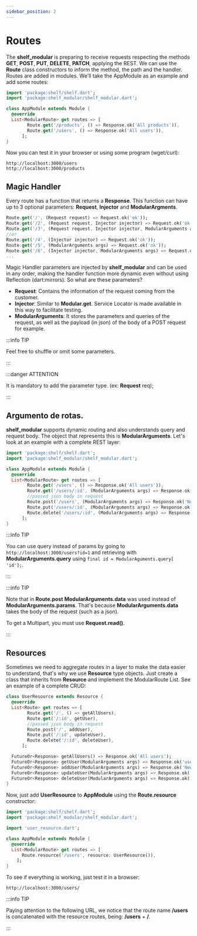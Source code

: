 ```yaml
---
sidebar_position: 2
---
```


# Routes

The **shelf_modular** is preparing to receive requests respecting the methods **GET**, **POST**, **PUT**, **DELETE**, **PATCH**, applying the REST.
We can use the **Route** class constructors to inform the method, the path and the handler.
Routes are added in modules. We'll take the AppModule as an example and add some routes:

```dart title="lib/app_module.dart"
import 'package:shelf/shelf.dart';
import 'package:shelf_modular/shelf_modular.dart';

class AppModule extends Module {
  @override
  List<ModularRoute> get routes => [
        Route.get('/products', () => Response.ok('All products')),
        Route.get('/users', () => Response.ok('All users')),
      ];
}
```

Now you can test it in your browser or using some program (wget/curl):

```
http://localhost:3000/users
http://localhost:3000/products
```

## Magic Handler

Every route has a function that returns a **Response**. This function can have up to 3 optional parameters: **Request**, **Injector** and **ModularArgments**.

```dart
Route.get('/', (Request request) => Request.ok('ok'));
Route.get('/2', (Request request, Injector injector) => Request.ok('ok'));
Route.get('/3', (Request request, Injector injector, ModularArguments args) => Request.ok('ok'));
//or
Route.get('/4', (Injector injector) => Request.ok('ok'));
Route.get('/5', (ModularArguments args) => Request.ok('ok'));
Route.get('/6', (Injector injector, ModularArguments args) => Request.ok('ok'));
...
```
Magic Handler parameters are injected by **shelf_modular** and can be used in any order, making the handler function more dynamic even without using Reflection (dart:mirrors). So what are these parameters?

- **Request**: Contains the information of the request coming from the customer.
- **Injector**: Similar to **Modular.get**. Service Locator is made available in this way to facilitate testing.
- **ModularArguments**: It stores the parameters and queries of the request, as well as the payload (in json) of the body of a POST request for example.

:::info TIP

Feel free to shuffle or omit some parameters.

:::

:::danger ATTENTION

It is mandatory to add the parameter type. (ex: **Request** req);

:::


## Argumento de rotas.

**shelf_modular** supports dynamic routing and also understands query and request body. The object that represents this is **ModularArguments**. Let's look at an example with a complete REST layer:

```dart title="lib/app_module.dart"
import 'package:shelf/shelf.dart';
import 'package:shelf_modular/shelf_modular.dart';

class AppModule extends Module {
  @override
  List<ModularRoute> get routes => [
        Route.get('/users', () => Response.ok('All users')),
        Route.get('/users/:id', (ModularArguments args) => Response.ok('user id ${args.params['id']}')),
        //passed json body in request
        Route.post('/users', (ModularArguments args) => Response.ok('New user added: ${args.data}')),
        Route.put('/users/:id', (ModularArguments args) => Response.ok('Updated user id ${args.params['id']}')),
        Route.delete('/users/:id', (ModularArguments args) => Response.ok('Deleted user id ${args.params['id']}')),
      ];
}
```

:::info TIP

You can use query instead of params by going to ```http://localhost:3000/users?id=1``` and retrieving with **ModularArguments.query** using ```final id = ModularAguments.query[ 'id'];```.

:::

:::info TIP

Note that in **Route.post** **ModularArguments.data** was used instead of **ModularArguments.params**.
That's because **ModularArguments.data** takes the body of the request (such as a json).

To get a Multipart, you must use **Request.read()**.

:::

## Resources

Sometimes we need to aggregate routes in a layer to make the data easier to understand, that's why we use **Resource** type objects. Just create a class that inherits from **Resource** and implement the ModularRoute List. See an example of a complete CRUD:

```dart title="lib/user_resource.dart
class UserResource extends Resource {
  @override
  List<Route> get routes => [
        Route.get('/', () => getAllUsers),
        Route.get('/:id', getUser),
        //passed json body in request
        Route.post('/', addUser),
        Route.put('/:id', updateUser),
        Route.delete('/:id', deleteUser),
      ];

  FutureOr<Response> getAllUsers() => Response.ok('All users');
  FutureOr<Response> getUser(ModularArguments args) => Response.ok('user id ${args.params['id']}');
  FutureOr<Response> addUser(ModularArguments args) => Response.ok('New user added: ${args.data}');
  FutureOr<Response> updateUser(ModularArguments args) => Response.ok('Updated user id ${args.params['id']}');
  FutureOr<Response> deleteUser(ModularArguments args) => Response.ok('Deleted user id ${args.params['id']}');
}
```

Now, just add **UserResource** to **AppModule** using the **Route.resource** constructor:

```dart title="lib/app_module.dart"
import 'package:shelf/shelf.dart';
import 'package:shelf_modular/shelf_modular.dart';

import 'user_resource.dart';

class AppModule extends Module {
  @override
  List<ModularRoute> get routes => [
      Route.resource('/users', resource: UserResource()),
    ];
}
```

To see if everything is working, just test it in a browser:

```
http://localhost:3000/users/
```

:::info TIP

Paying attention to the following URL, we notice that the route name **/users** is concatenated with the resource routes, being: **/users** + **/**.

:::

